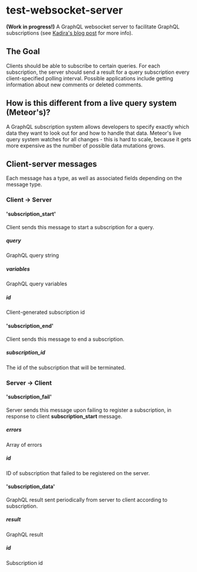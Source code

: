# test-websocket-server
**(Work in progress!)**
A GraphQL websocket server to facilitate GraphQL subscriptions (see [Kadira's blog post](https://kadira.io/blog/graphql/subscriptions-in-graphql) for more info). 
## The Goal
Clients should be able to subscribe to certain queries. For each subscription, the server should send a result for a query subscription every client-specified polling interval. Possible applications include getting information about new comments or deleted comments.
## How is this different from a live query system (Meteor's)?
A GraphQL subscription system allows developers to specify exactly which data they want to look out for and how to handle that data. Meteor's live query system watches for all changes - this is hard to scale, because it gets more expensive as the number of possible data mutations grows.
## Client-server messages
Each message has a type, as well as associated fields depending on the message type.
### Client -> Server
#### 'subscription_start'
Client sends this message to start a subscription for a query.
##### query
GraphQL query string
##### variables
GraphQL query variables
##### id
Client-generated subscription id
#### 'subscription_end'
Client sends this message to end a subscription.
##### subscription_id
The id of the subscription that will be terminated.

### Server -> Client
#### 'subscription_fail'
Server sends this message upon failing to register a subscription, in response to client **subscription_start** message.
##### errors
Array of errors
##### id
ID of subscription that failed to be registered on the server.
#### 'subscription_data'
GraphQL result sent periodically from server to client according to subscription.
##### result
GraphQL result
##### id
Subscription id
